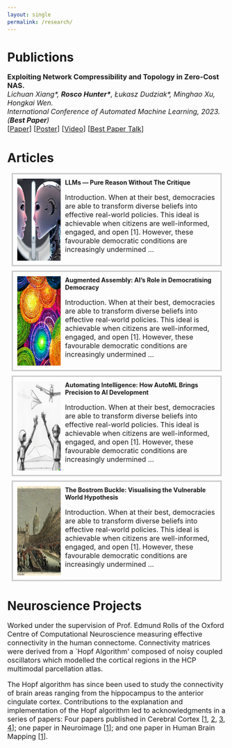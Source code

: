 ```yaml
---
layout: single
permalink: /research/
---
```

<h1>Publictions</h1>
<p style="font-size: 16px;"><b>Exploiting Network Compressibility and Topology in Zero-Cost NAS.</b><br>
<em>Lichuan Xiang*, <b>Rosco Hunter*</b>, Łukasz Dudziak*, Minghao Xu, Hongkai Wen.</em><br>
<em>International Conference of Automated Machine Learning, 2023. (<b>Best Paper</b>)</em><br>
[<a href="../Paper.pdf">Paper</a>]  [<a href="../AutoML_Poster.pdf">Poster</a>]  [<a href="https://www.youtube.com/watch?v=bypTOrUDlnU">Video</a>] [<a href="https://www.youtube.com/watch?v=y-skTMWiZS0">Best Paper Talk</a>] 
</p>

<h1>Articles</h1>

<a href="/article2/" style="text-decoration: none;">
<div style="display: flex; border: 3px solid #ccc; padding: 10px; margin: 10px;">
  <img src="/art2_4.webp" alt="Img1" style="max-width: 100px; margin-right: 10px;">
  <div>
    <b>LLMs — Pure Reason Without The Critique</b><br>
    <p style="font-size: 16px;">Introduction. When at their best, democracies are able to transform diverse beliefs into effective real-world policies. This ideal is achievable when citizens are well-informed, engaged, and open [1]. However, these favourable democratic conditions are increasingly undermined ...
  </div>
</div>

<a href="/article1/" style="text-decoration: none;">
<div style="display: flex; border: 3px solid #ccc; padding: 10px; margin: 10px;">
  <img src="/art1.webp" alt="Img1" style="max-width: 100px; margin-right: 10px;">
  <div>
    <b>Augmented Assembly: AI’s Role in Democratising Democracy</b><br>
    <p style="font-size: 16px;">Introduction. When at their best, democracies are able to transform diverse beliefs into effective real-world policies. This ideal is achievable when citizens are well-informed, engaged, and open [1]. However, these favourable democratic conditions are increasingly undermined ...
  </div>
</div>


<a href="/article3/" style="text-decoration: none;">
<div style="display: flex; border: 3px solid #ccc; padding: 10px; margin: 10px;">
  <img src="/art3.webp" alt="Img1" style="max-width: 100px; margin-right: 10px;">
  <div>
    <b>Automating Intelligence: How AutoML Brings Precision to AI Development</b><br>
    <p style="font-size: 16px;">Introduction. When at their best, democracies are able to transform diverse beliefs into effective real-world policies. This ideal is achievable when citizens are well-informed, engaged, and open [1]. However, these favourable democratic conditions are increasingly undermined ...
  </div>
</div>


<a href="/article4/" style="text-decoration: none;">
<div style="display: flex; border: 3px solid #ccc; padding: 10px; margin: 10px;">
  <img src="/art4_3.webp" alt="Img1" style="max-width: 100px; margin-right: 10px;">
  <div>
    <b>The Bostrom Buckle: Visualising the Vulnerable World Hypothesis</b><br>
    <p style="font-size: 16px;">Introduction. When at their best, democracies are able to transform diverse beliefs into effective real-world policies. This ideal is achievable when citizens are well-informed, engaged, and open [1]. However, these favourable democratic conditions are increasingly undermined ...
  </div>
</div>

<h1>Neuroscience Projects</h1>
<p style="font-size: 16px;">Worked under the supervision of Prof. Edmund Rolls of the Oxford Centre of Computational Neuroscience measuring effective connectivity in the human connectome. Connectivity matrices were derived from a `Hopf Algorithm' composed of noisy coupled oscillators which modelled the cortical regions in the HCP multimodal parcellation atlas.</p>

<p style="font-size: 16px;">The Hopf algorithm has since been used to study the connectivity of brain areas ranging from the hippocampus to the anterior cingulate cortex. Contributions to the explanation and implementation of the Hopf algorithm led to acknowledgments in a series of papers: Four papers published in Cerebral Cortex [<a href="https://www.oxcns.org/papers/647%20Rolls%20et%20al%202022%20Effective%20connectivity%20of%20the%20human%20hippocampus%20memory%20system.pdf">1</a>, <a href="https://www.oxcns.org/papers/660%20Rolls%20et%20al%202023%20Prefrontal%20and%20somatosensory%20cortex%20connectivity%20in%20humans.pdf"> 2</a>, <a href="https://www.oxcns.org/papers/655%20Rolls%20et%20al%202023%20Human%20posterior%20parietal%20cortex.pdf"> 3</a>,<a href="https://www.oxcns.org/papers/649%20Rolls%20et%20al%202023%20Human%20orbitofrontal%20cortex,%20vmPFC,%20and%20anterior%20cingulate%20cortex%20effective%20connectome.pdf"> 4</a>]; one paper in Neuroimage [<a href="https://www.oxcns.org/papers/654%20Rolls%20et%20al%202022%20Language%20Connectome.pdf">1</a>]; and one paper in Human Brain Mapping [<a href="https://www.oxcns.org/papers/661%20Rolls%20Wirth%20et%20al%202023%20Posterior%20cingulate%20connectome,%20memory,%20and%20navigation.pdf">1</a>].</p>


